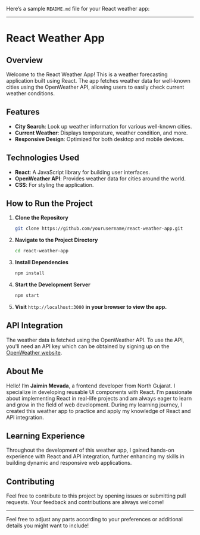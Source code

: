 Here’s a sample `README.md` file for your React weather app:

---

# React Weather App

## Overview

Welcome to the React Weather App! This is a weather forecasting application built using React. The app fetches weather data for well-known cities using the OpenWeather API, allowing users to easily check current weather conditions.

## Features

- **City Search**: Look up weather information for various well-known cities.
- **Current Weather**: Displays temperature, weather condition, and more.
- **Responsive Design**: Optimized for both desktop and mobile devices.


## Technologies Used

- **React**: A JavaScript library for building user interfaces.
- **OpenWeather API**: Provides weather data for cities around the world.
- **CSS**: For styling the application.

## How to Run the Project

1. **Clone the Repository**
   ```bash
   git clone https://github.com/yourusername/react-weather-app.git
   ```

2. **Navigate to the Project Directory**
   ```bash
   cd react-weather-app
   ```

3. **Install Dependencies**
   ```bash
   npm install
   ```

4. **Start the Development Server**
   ```bash
   npm start
   ```

5. **Visit** `http://localhost:3000` **in your browser to view the app.**

## API Integration

The weather data is fetched using the OpenWeather API. To use the API, you'll need an API key which can be obtained by signing up on the [OpenWeather website](https://openweathermap.org/).

## About Me

Hello! I’m **Jaimin Mevada**, a frontend developer from North Gujarat. I specialize in developing reusable UI components with React. I’m passionate about implementing React in real-life projects and am always eager to learn and grow in the field of web development. During my learning journey, I created this weather app to practice and apply my knowledge of React and API integration.

## Learning Experience

Throughout the development of this weather app, I gained hands-on experience with React and API integration, further enhancing my skills in building dynamic and responsive web applications.

## Contributing

Feel free to contribute to this project by opening issues or submitting pull requests. Your feedback and contributions are always welcome!



---

Feel free to adjust any parts according to your preferences or additional details you might want to include!
